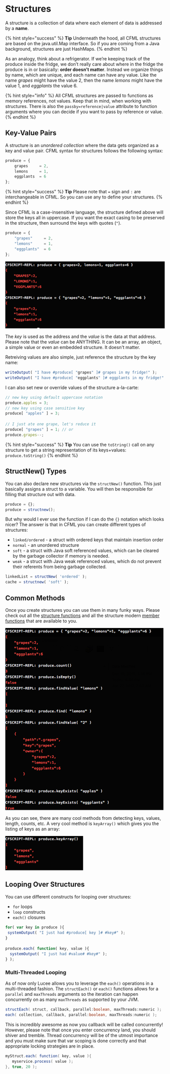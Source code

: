 # Structures

A structure is a collection of data where each element of data is addressed by a **name**.

{% hint style="success" %}
**Tip** Underneath the hood, all CFML structures are based on the java.util.Map interface. So if you are coming from a Java background, structures are just HashMaps.
{% endhint %}

As an analogy, think about a refrigerator. If we’re keeping track of the produce inside the fridge, we don’t really care about where in the fridge the produce is in or basically: **order doesn’t matter**. Instead we organize things by name, which are unique, and each name can have any value. Like the name _grapes_ might have the value 2, then the name _lemons_ might have the value 1, and _eggplants_ the value 6.

{% hint style="info" %}
All CFML structures are passed to functions as memory references, not values. Keep that in mind, when working with structures. There is also the `passby=reference|value` attribute to function arguments where you can decide if you want to pass by reference or value.
{% endhint %}

## Key-Value Pairs

A structure is an _unordered collection_ where the data gets organized as a key and value pair. CFML syntax for structures follows the following syntax:

```javascript
produce = {
    grapes     = 2,
    lemons     = 1,
    eggplants  = 6
};
```

{% hint style="success" %}
**Tip** Please note that `=` sign and `:` are interchangeable in CFML. So you can use any to define your structures.
{% endhint %}

Since CFML is a case-insensitive language, the structure defined above will store the keys all in uppercase. If you want the exact casing to be preserved in the structure, then surround the keys with quotes (`"`).

```javascript
produce = {
    "grapes"     = 2,
    "lemons"     = 1,
    "eggplants"  = 6
};
```

![](<../.gitbook/assets/Screen Shot 2017-10-05 at 4.46.02 PM.png>)

The _key_ is used as the address and the _value_ is the data at that address. Please note that the _value_ can be ANYTHING. It can be an array, an object, a simple value or even an embedded structure. It doesn't matter.

Retreiving values are also simple, just reference the structure by the key name:

```javascript
writeOutput( "I have #produce[ "grapes" ]# grapes in my fridge!" );
writeOutput( "I have #produce[ "eggplants" ]# eggplants in my fridge!" );
```

I can also set new or override values of the structure a-la-carte:

```javascript
// new key using default uppercase notation
produce.apples = 3;
// new key using case sensitive key
produce[ "apples" ] = 3;

// I just ate one grape, let's reduce it
produce[ "grapes" ] = 1; // or
produce.grapes--;
```

{% hint style="success" %}
**Tip** You can use the `toString()` call on any structure to get a string representation of its keys+values: `produce.toString()`
{% endhint %}

## StructNew() Types

You can also declare new structures via the `structNew()` function. This just basically assigns a struct to a variable. You will then be responsible for filling that structure out with data.

```javascript
produce = {};
produce = structnew();
```

But why would I ever use the function if I can do the `{}` notation which looks nicer? The answer is that in CFML you can create different types of structures:

* `linked/ordered` - a struct with ordered keys that maintain insertion order
* `normal` - an unordered structure
* `soft` - a struct with Java soft referenced values, which can be cleared by the garbage collector if memory is needed.
* `weak` - a struct with Java weak referenced values, which do not prevent their referents from being garbage collected.

```javascript
linkedList = structNew( 'ordered' );
cache = structnew( 'soft' );
```

## Common Methods

Once you create structures you can use them in many funky ways. Please check out all the [structure functions](https://cfdocs.org/struct-functions) and all the structure modern [member functions](https://cfdocs.org/member) that are available to you.

![](<../.gitbook/assets/Screen Shot 2017-10-05 at 4.57.20 PM.png>)

As you can see, there are many cool methods from detecting keys, values, length, counts, etc. A very cool method is `keyArray()` which gives you the listing of keys as an array:

![](<../.gitbook/assets/Screen Shot 2017-10-05 at 4.58.09 PM.png>)

## Looping Over Structures

You can use different constructs for looping over structures:

* `for` loops
* `loop` constructs
* `each()` closures

```javascript
for( var key in produce ){
 systemOutput( "I just had #produce[ key ]# #key#" );
}

produce.each( function( key, value ){
  systemOutput( "I just had #value# #key#" );
} );
```

### Multi-Threaded Looping

As of now only Lucee allows you to leverage the `each()` operations in a multi-threaded fashion.  The `structEach()` or `each()` functions allows for a `parallel` and `maxThreads` arguments so the iteration can happen concurrently on as many `maxThreads` as supported by your JVM.

```java
structEach( struct, callback, parallel:boolean, maxThreads:numeric );
each( collection, callback, parallel:boolean, maxThreads:numeric );
```

This is incredibly awesome as now you callback will be called concurrently!  However, please note that once you enter concurrency land, you should shiver and tremble.  Thread concurrency will be of the utmost importance and you must make sure that var scoping is done correctly and that appropriate locking strategies are in place.

```java
myStruct.each( function( key, value ){
   myservice.process( value );
}, true, 20 );
```
